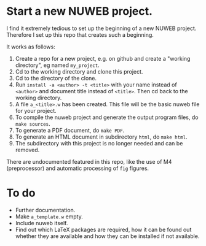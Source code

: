 # Start a new NUWEB project.

I find it extremely tedious to set up the beginning of a new NUWEB
project. Therefore I set up this repo that creates such a beginning.

It works as follows:

1. Create a repo for a new project, e.g. on github and create a
   "working directory", eg named `my_project`.
2. Cd to the working directory and clone this project.
3. Cd to the directory of the clone.
4. Run `install -a <author> -t <title>` with your name instead of
   `<author>` and document title instead of `<title>`. Then cd back to the working directory.
5. A file `a_<title>.w` has been created. This file will be the
   basic nuweb file for your project.
6. To compile the nuweb project and generate the output program
   files, do `make sources`.
7. To generate a PDF document, do `make PDF`.
8. To generate an HTML document in subdirectory `html`, do `make html`.
9. The subdirectory with this project is no longer needed and can be removed.


There are undocumented featured in this repo, like the use of M4
(preprocessor) and automatic processing of `fig` figures.

# To do

- Further documentation.
- Make `a_template.w` empty.
- Include nuweb itself.
- Find out which LaTeX packages are required, how it can be found out
  whether they are available and how they can be installed if not
  available.
  
  
